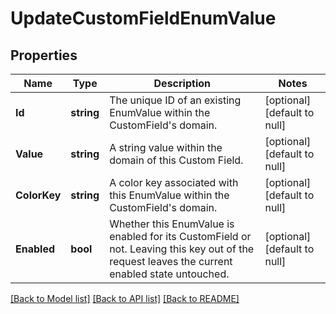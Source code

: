 # UpdateCustomFieldEnumValue

## Properties
Name | Type | Description | Notes
------------ | ------------- | ------------- | -------------
**Id** | **string** | The unique ID of an existing EnumValue within the CustomField&#x27;s domain. | [optional] [default to null]
**Value** | **string** | A string value within the domain of this Custom Field. | [optional] [default to null]
**ColorKey** | **string** | A color key associated with this EnumValue within the CustomField&#x27;s domain. | [optional] [default to null]
**Enabled** | **bool** | Whether this EnumValue is enabled for its CustomField or not. Leaving this key out of the request leaves the current enabled state untouched. | [optional] [default to null]

[[Back to Model list]](../README.md#documentation-for-models) [[Back to API list]](../README.md#documentation-for-api-endpoints) [[Back to README]](../README.md)

